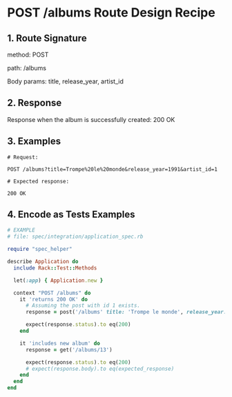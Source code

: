 # POST /albums Route Design Recipe


## 1. Route Signature

method:
POST

path: 
/albums

Body params:
title, 
release_year,
artist_id


## 2. Response

Response when the album is successfully created: 200 OK 

## 3. Examples


```
# Request:

POST /albums?title=Trompe%20le%20monde&release_year=1991&artist_id=1

# Expected response:

200 OK
```

## 4. Encode as Tests Examples

```ruby
# EXAMPLE
# file: spec/integration/application_spec.rb

require "spec_helper"

describe Application do
  include Rack::Test::Methods

  let(:app) { Application.new }

  context "POST /albums" do
    it 'returns 200 OK' do
      # Assuming the post with id 1 exists.
      response = post('/albums' title: 'Trompe le monde', release_year: 1991, artist_id: 1)

      expect(response.status).to eq(200)
    end

    it 'includes new album' do
      response = get('/albums/13')

      expect(response.status).to eq(200)
      # expect(response.body).to eq(expected_response)
    end
  end
end
```

